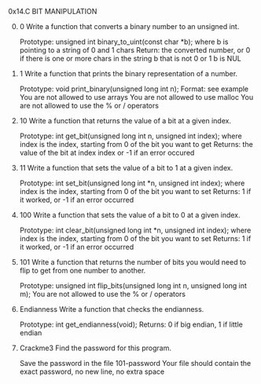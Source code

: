 0x14.C BIT MANIPULATION

0. 0
Write a function that converts a binary number to an unsigned int.

    Prototype: unsigned int binary_to_uint(const char *b);
    where b is pointing to a string of 0 and 1 chars
    Return: the converted number, or 0 if
        there is one or more chars in the string b that is not 0 or 1
        b is NUL

1. 1
Write a function that prints the binary representation of a number.

    Prototype: void print_binary(unsigned long int n);
    Format: see example
    You are not allowed to use arrays
    You are not allowed to use malloc
    You are not allowed to use the % or / operators

2. 10
Write a function that returns the value of a bit at a given index.

    Prototype: int get_bit(unsigned long int n, unsigned int index);
    where index is the index, starting from 0 of the bit you want to get
    Returns: the value of the bit at index index or -1 if an error occured

3. 11
Write a function that sets the value of a bit to 1 at a given index.

    Prototype: int set_bit(unsigned long int *n, unsigned int index);
    where index is the index, starting from 0 of the bit you want to set
    Returns: 1 if it worked, or -1 if an error occurred

4. 100
Write a function that sets the value of a bit to 0 at a given index.

    Prototype: int clear_bit(unsigned long int *n, unsigned int index);
    where index is the index, starting from 0 of the bit you want to set
    Returns: 1 if it worked, or -1 if an error occurred

5. 101
Write a function that returns the number of bits you would need to flip to get from one number to another.

    Prototype: unsigned int flip_bits(unsigned long int n, unsigned long int m);
    You are not allowed to use the % or / operators

6. Endianness
Write a function that checks the endianness.

    Prototype: int get_endianness(void);
    Returns: 0 if big endian, 1 if little endian

7. Crackme3
Find the password for this program.

    Save the password in the file 101-password
    Your file should contain the exact password, no new line, no extra space
